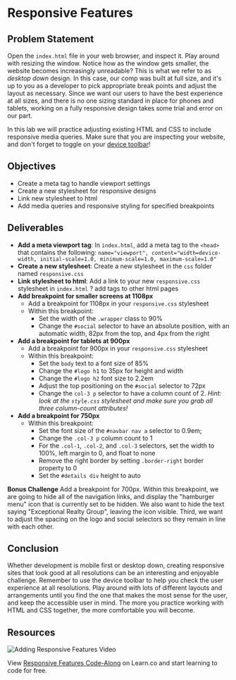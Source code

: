 # Responsive Features 
## Problem Statement 

Open the `index.html` file in your web browser, and inspect it. Play around with resizing the window. Notice how as the window gets smaller, the website becomes increasingly unreadable? This is what we refer to as _desktop down_ design. In this case, our comp was built at full size, and it's up to you as a developer to pick appropriate break points and adjust the layout as necessary. Since we want our users to have the best experience at all sizes, and there is no one sizing standard in place for phones and tablets, working on a fully responsive design takes some trial and error on our part. 

In this lab we will practice adjusting existing HTML and CSS to include responsive media queries. Make sure that you are inspecting your website, and don't forget to toggle on your [device
toolbar](https://developers.google.com/web/tools/chrome-devtools/device-mode/emulate-mobile-viewports)!

## Objectives 
 - Create a meta tag to handle viewport settings
 - Create a new stylesheet for responsive designs
 - Link new stylesheet to html
 - Add media queries and responsive styling for specified breakpoints
 
 
## Deliverables 
- **Add a meta viewport tag**: In `index.html`, add a meta tag to the `<head>` that contains the following: `name="viewport", content="width=device-width, initial-scale=1.0, minimum-scale=1.0, maximum-scale=1.0"`
- **Create a new stylesheet**: Create a new stylesheet in the `css` folder named `responsive.css`
- **Link stylesheet to html**: Add a link to your new `responsive.css` stylesheet in `index.html`
? add tags to other html pages
- **Add breakpoint for smaller screens at 1108px**
  - Add a breakpoint for 1108px in your `responsive.css` stylesheet
  - Within this breakpoint:
    - Set the width of the `.wrapper` class to 90%
    - Change the `#social` selector to have an absolute position, with an automatic width, 82px from the top, and 4px from the right
- **Add a breakpoint for tablets at 900px**
  - Add a breakpoint for 900px in your `responsive.css` stylesheet
  - Within this breakpoint:
    - Set the `body` text to a font size of 85%
    - Change the `#logo h1` to 35px for height and width
    - Change the `#logo h2` font size to 2.2em
    - Adjust the top positioning on the `#social` selector to 72px
    - Change the `col-3 p` selector to have a column count of 2. _Hint: look at the `style.css` stylesheet and make sure you grab all three column-count attributes!_
- **Add a breakpoint for 750px**
  - Within this breakpoint:
    - Set the font size of the `#navbar nav a` selector to 0.9em;
    - Change the `.col-3 p` column count to 1
    - For the `.col-1`, `.col-2`, and `.col-3` selectors, set the width to 100%, left margin to 0, and float to none
    - Remove the right border by setting `.border-right` border property to 0
    - Set the `#details div` height to auto
    
**Bonus Challenge**
Add a breakpoint for 700px. Within this breakpoint, we are going to hide all of the navigation links, and display the "hamburger menu" icon that is currently set to be hidden. We also want to hide the text saying "Exceptional Realty Group", leaving the icon visible. Third, we want to adjust the spacing on the logo and social selectors so they remain in line with each other. 

## Conclusion 
Whether development is mobile first or desktop down, creating responsive sites that look good at all resolutions can be an interesting and enjoyable challenge. Remember to use the device toolbar to help you check the user experience at all resolutions. Play around with lots of different layouts and arrangements until you find the one that makes the most sense for the user, and keep the accessible user in mind. The more you practice working with HTML and CSS together, the more comfortable you will become. 



## Resources
![Adding Responsive Features Video](//www.youtube.com/embed/qxxJhKd2VDE?rel=0&controls=1&showinfo=1)
<p data-visibility='hidden'>View <a href='https://learn.co/lessons/adding-responsive-features' title='Responsive Features Code-Along'>Responsive Features Code-Along</a> on Learn.co and start learning to code for free.</p>
